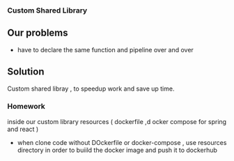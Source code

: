 ### Custom Shared Library 

## Our problems 
- have to declare the same function and pipeline over and over 


## Solution 
Custom shared libray , to speedup work and save up time. 



### Homework 
inside our custom library 
resources ( dockerfile ,d ocker compose for spring and react )
- when clone code without DOckerfile or docker-compose , use resources directory in order to buiild the docker image and push it to dockerhub

> 